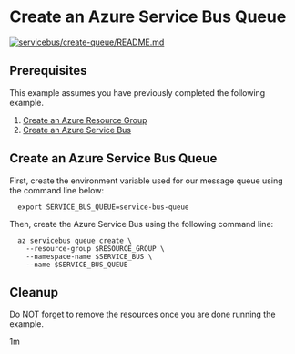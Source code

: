 
# Create an Azure Service Bus Queue

[![servicebus/create-queue/README.md](https://github.com/Azure-Samples/java-on-azure-examples/actions/workflows/servicebus_create-queue_README_md.yml/badge.svg)](https://github.com/Azure-Samples/java-on-azure-examples/actions/workflows/servicebus_create-queue_README_md.yml)

## Prerequisites

This example assumes you have previously completed the following example.

1. [Create an Azure Resource Group](../../../general/group/create/README.md)
1. [Create an Azure Service Bus](../create/README.md)

## Create an Azure Service Bus Queue

<!-- workflow.cron(0 2 * * 1) -->
<!-- workflow.include(../create/README.md) -->

First, create the environment variable used for our message queue
using the command line below:

<!-- workflow.skip() -->
```shell
  export SERVICE_BUS_QUEUE=service-bus-queue
```

<!-- workflow.run() 
if [[ -z $SERVICE_BUS_QUEUE ]]; then
  export SERVICE_BUS_QUEUE=service-bus-queue-$RANDOM
fi
-->

Then, create the Azure Service Bus using the following command line:

```shell
  az servicebus queue create \
    --resource-group $RESOURCE_GROUP \
    --namespace-name $SERVICE_BUS \
    --name $SERVICE_BUS_QUEUE
```

<!-- workflow.directOnly() 
export RESULT=$(az servicebus queue show --resource-group $RESOURCE_GROUP --namespace $SERVICE_BUS --name $SERVICE_BUS_QUEUE --query status --output tsv)
az group delete --name $RESOURCE_GROUP --yes || true
if [[ "$RESULT" != Active ]]; then
  exit 1
fi
  -->

## Cleanup

Do NOT forget to remove the resources once you are done running the example.

1m
